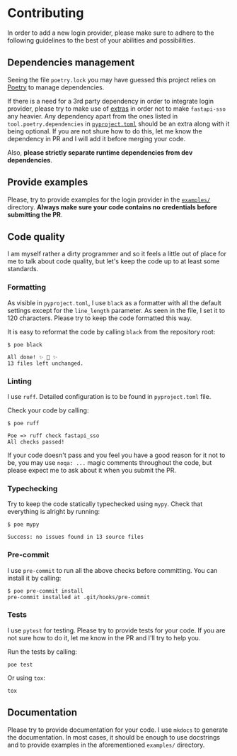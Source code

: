 # Contributing

In order to add a new login provider, please make sure to adhere to the following guidelines to the best
of your abilities and possibilities.

## Dependencies management

Seeing the file `poetry.lock` you may have guessed this project relies on [Poetry](https://python-poetry.org/)
to manage dependencies.

If there is a need for a 3rd party dependency in order to integrate login provider, please try to make
use of [extras](https://python-poetry.org/docs/pyproject/#extras) in order not to make `fastapi-sso`
any heavier. Any dependency apart from the ones listed in `tool.poetry.dependencies` in
[`pyproject.toml`](https://github.com/tomasvotava/fastapi-sso/tree/master/pyproject.toml)
should be an extra along with it being optional. If you are not shure how to do this, let me know
the dependency in PR and I will add it before merging your code.

Also, **please strictly separate runtime dependencies from dev dependencies**.

## Provide examples

Please, try to provide examples for the login provider in the
[`examples/`](https://github.com/tomasvotava/fastapi-sso/tree/master/examples) directory.
**Always make sure your code contains no credentials before submitting the PR**.

## Code quality

I am myself rather a dirty programmer and so it feels a little out of place for me to talk about
code quality, but let's keep the code up to at least some standards.

### Formatting

As visible in `pyproject.toml`, I use `black` as a formatter with all the default settings except for
the `line_length` parameter. As seen in the file, I set it to 120 characters. Please try to keep
the code formatted this way.

It is easy to reformat the code by calling `black` from the repository root:

```console
$ poe black

All done! ✨ 🍰 ✨
13 files left unchanged.
```

### Linting

I use `ruff`. Detailed configuration is to be found in `pyproject.toml` file.

Check your code by calling:

```console
$ poe ruff

Poe => ruff check fastapi_sso
All checks passed!
```

If your code doesn't pass and you feel you have a good reason for it not to be, you may use
`noqa: ...` magic comments throughout the code, but please expect me to ask about it
when you submit the PR.

### Typechecking

Try to keep the code statically typechecked using `mypy`. Check that everything is alright by running:

```console
$ poe mypy

Success: no issues found in 13 source files
```

### Pre-commit

I use `pre-commit` to run all the above checks before committing. You can install it by calling:

```console
$ poe pre-commit install
pre-commit installed at .git/hooks/pre-commit
```

### Tests

I use `pytest` for testing. Please try to provide tests for your code. If you are not sure how to
do it, let me know in the PR and I'll try to help you.

Run the tests by calling:

```console
poe test
```

Or using `tox`:

```console
tox
```

## Documentation

Please try to provide documentation for your code. I use `mkdocs` to generate the documentation.
In most cases, it should be enough to use docstrings and to provide
examples in the aforementioned `examples/` directory.
